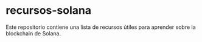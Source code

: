 # recursos-solana
Este repositorio contiene una lista de recursos útiles para aprender sobre la blockchain de Solana.

